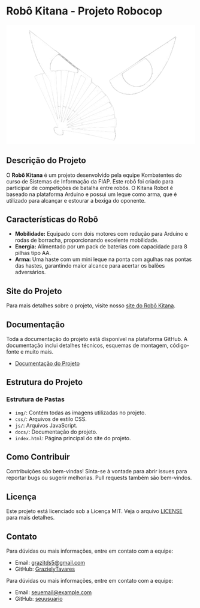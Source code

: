 # Robô Kitana - Projeto Robocop

 ![Kitana Logo](./img/kitana-logo-branco.png)

## Descrição do Projeto

O **Robô Kitana** é um projeto desenvolvido pela equipe Kombatentes do curso de Sistemas de Informação da FIAP. Este robô foi criado para participar de competições de batalha entre robôs. O Kitana Robot é baseado na plataforma Arduino e possui um leque como arma, que é utilizado para alcançar e estourar a bexiga do oponente.

## Características do Robô

- **Mobilidade:** Equipado com dois motores com redução para Arduino e rodas de borracha, proporcionando excelente mobilidade.
- **Energia:** Alimentado por um pack de baterias com capacidade para 8 pilhas tipo AA.
- **Arma:** Uma haste com um mini leque na ponta com agulhas nas pontas das hastes, garantindo maior alcance para acertar os balões adversários.

## Site do Projeto

Para mais detalhes sobre o projeto, visite nosso [site do Robô Kitana](#).

## Documentação

Toda a documentação do projeto está disponível na plataforma GitHub. A documentação inclui detalhes técnicos, esquemas de montagem, código-fonte e muito mais.

- [Documentação do Projeto](#)

## Estrutura do Projeto

### Estrutura de Pastas

- `img/`: Contém todas as imagens utilizadas no projeto.
- `css/`: Arquivos de estilo CSS.
- `js/`: Arquivos JavaScript.
- `docs/`: Documentação do projeto.
- `index.html`: Página principal do site do projeto.

## Como Contribuir

Contribuições são bem-vindas! Sinta-se à vontade para abrir issues para reportar bugs ou sugerir melhorias. Pull requests também são bem-vindos.

## Licença

Este projeto está licenciado sob a Licença MIT. Veja o arquivo [LICENSE](LICENSE) para mais detalhes.

## Contato
Para dúvidas ou mais informações, entre em contato com a equipe:
- Email: [grazitds5@gmail.com](mailto:grazitds5@gmail.com)
- GitHub: [GrazielyTavares](https://github.com/GrazielyTavares)

Para dúvidas ou mais informações, entre em contato com a equipe:
- Email: [seuemail@example.com](mailto:seuemail@example.com)
- GitHub: [seuusuario](https://github.com/seuusuario)
